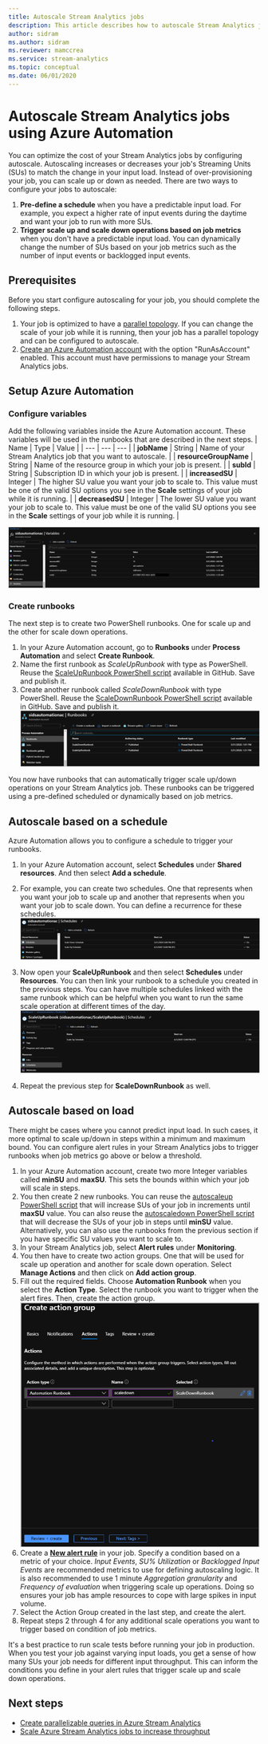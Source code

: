 ```yaml
---
title: Autoscale Stream Analytics jobs
description: This article describes how to autoscale Stream Analytics job based on a predefined schedule or values of job metrics
author: sidram
ms.author: sidram
ms.reviewer: mamccrea
ms.service: stream-analytics
ms.topic: conceptual
ms.date: 06/01/2020
---
```

# Autoscale Stream Analytics jobs using Azure Automation

You can optimize the cost of your Stream Analytics jobs by configuring autoscale. Autoscaling increases or decreases your job's Streaming Units (SUs) to match the change in your input load. Instead of over-provisioning your job, you can scale up or down as needed. There are two ways to configure your jobs to autoscale:
1. **Pre-define a schedule** when you have a predictable input load. For example, you expect a higher rate of input events during the daytime and want your job to run with more SUs.
2. **Trigger scale up and scale down operations based on job metrics** when you don't have a predictable input load. You can dynamically change the number of SUs based on your job metrics such as the number of input events or backlogged input events.

## Prerequisites
Before you start configure autoscaling for your job, you should complete the following steps.
1. Your job is optimized to have a [parallel topology](https://docs.microsoft.com/azure/stream-analytics/stream-analytics-parallelization). If you can change the scale of your job while it is running, then your job has a parallel topology and can be configured to autoscale.
2. [Create an Azure Automation account](https://docs.microsoft.com/azure/automation/automation-create-standalone-account) with the option "RunAsAccount" enabled. This account must have permissions to manage your Stream Analytics jobs.

## Setup Azure Automation
### Configure variables
Add the following variables inside the Azure Automation account. These variables will be used in the runbooks that are described in the next steps.
| Name | Type | Value |
| --- | --- | --- |
| **jobName** | String | Name of your Stream Analytics job that you want to autoscale. |
| **resourceGroupName** | String | Name of the resource group in which your job is present. |
| **subId** | String | Subscription ID in which your job is present. |
| **increasedSU** | Integer | The higher SU value you want your job to scale to. This value must be one of the valid SU options you see in the **Scale** settings of your job while it is running. |
| **decreasedSU** | Integer | The lower SU value you want your job to scale to. This value must be one of the valid SU options you see in the **Scale** settings of your job while it is running. |

![Add variables in Azure Automation](./media/autoscale/variables.png)

### Create runbooks
The next step is to create two PowerShell runbooks. One for scale up and the other for scale down operations.
1. In your Azure Automation account, go to **Runbooks** under **Process Automation**  and select **Create Runbook**.
2. Name the first runbook as *ScaleUpRunbook* with type as PowerShell. Reuse the [ScaleUpRunbook PowerShell script](https://github.com/Azure/azure-stream-analytics/blob/master/Autoscale/ScaleUpRunbook.ps1) available in GitHub. Save and publish it.
3. Create another runbook called *ScaleDownRunbook* with type PowerShell. Reuse the [ScaleDownRunbook PowerShell script](https://github.com/Azure/azure-stream-analytics/blob/master/Autoscale/ScaleDownRunbook.ps1) available in GitHub. Save and publish it.
![Autoscale runbooks in Azure Automation](./media/autoscale/runbooks.png)

You now have runbooks that can automatically trigger scale up/down operations on your Stream Analytics job. These runbooks can be triggered using a pre-defined scheduled or dynamically based on job metrics.

## Autoscale based on a schedule
Azure Automation allows you to configure a schedule to trigger your runbooks.
1. In your Azure Automation account, select **Schedules** under **Shared resources**. And then select **Add a schedule**.
2. For example, you can create two schedules. One that represents when you want your job to scale up and another that represents when you want your job to scale down. You can define a recurrence for these schedules.
   ![Schedules in Azure Automation](./media/autoscale/schedules.png)

3. Now open your **ScaleUpRunbook** and then select **Schedules** under **Resources**. You can then link your runbook to a schedule you created in the previous steps. You can have multiple schedules linked with the same runbook which can be helpful when you want to run the same scale operation at different times of the day.
![Scheduling runbooks in Azure Automation](./media/autoscale/schedulerunbook.png)

1. Repeat the previous step for **ScaleDownRunbook** as well.

## Autoscale based on load
There might be cases where you cannot predict input load. In such cases, it more optimal to scale up/down in steps within a minimum and maximum bound. You can configure alert rules in your Stream Analytics jobs to trigger runbooks when job metrics go above or below a threshold.
1. In your Azure Automation account, create two more Integer variables called **minSU** and **maxSU**. This sets the bounds within which your job will scale in steps.
2. You then create 2 new runbooks. You can reuse the [autoscaleup PowerShell script](https://github.com/Azure/azure-stream-analytics/blob/master/Autoscale/Autoscaleup.ps1) that will increase SUs of your job in increments until **maxSU** value. You can also reuse the [autoscaledown PowerShell script](https://github.com/Azure/azure-stream-analytics/blob/master/Autoscale/autoscaledown.ps1) that will decrease the SUs of your job in steps until **minSU** value. Alternatively, you can also use the runbooks from the previous section if you have specific SU values you want to scale to.
3. In your Stream Analytics job, select **Alert rules** under **Monitoring**. 
4. You then have to create two action groups. One that will be used for scale up operation and another for scale down operation. Select **Manage Actions** and then click on **Add action group**. 
5. Fill out the required fields. Choose **Automation Runbook** when you select the **Action Type**. Select the runbook you want to trigger when the alert fires. Then, create the action group.
   ![Create action group](./media/autoscale/create-actiongroup.png)
6. Create a [**New alert rule**](https://docs.microsoft.com/azure/stream-analytics/stream-analytics-set-up-alerts#set-up-alerts-in-the-azure-portal) in your job. Specify a condition based on a metric of your choice. *Input Events*, *SU% Utilization* or *Backlogged Input Events* are recommended metrics to use for defining autoscaling logic. It is also recommended to use 1 minute *Aggregation granularity* and *Frequency of evaluation* when triggering scale up operations. Doing so ensures your job has ample resources to cope with large spikes in input volume.
7. Select the Action Group created in the last step, and create the alert.
8. Repeat steps 2 through 4 for any additional scale operations you want to trigger based on condition of job metrics.

It's a best practice to run scale tests before running your job in production. When you test your job against varying input loads, you get a sense of how many SUs your job needs for different input throughput. This can inform the conditions you define in your alert rules that trigger scale up and scale down operations. 

## Next steps
* [Create parallelizable queries in Azure Stream Analytics](stream-analytics-parallelization.md)
* [Scale Azure Stream Analytics jobs to increase throughput](stream-analytics-scale-jobs.md)
